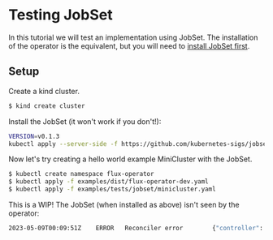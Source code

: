 # Testing JobSet

In this tutorial we will test an implementation using JobSet. The installation of the operator is the equivalent,
but you will need to [install JobSet first](https://github.com/kubernetes-sigs/jobset).

## Setup

Create a kind cluster.

```bash
$ kind create cluster
```

Install the JobSet (it won't work if you don't!):

```bash
VERSION=v0.1.3
kubectl apply --server-side -f https://github.com/kubernetes-sigs/jobset/releases/download/$VERSION/manifests.yaml
```

Now let's try creating a hello world example MiniCluster with the JobSet.

```bash
$ kubectl create namespace flux-operator
$ kubectl apply -f examples/dist/flux-operator-dev.yaml
$ kubectl apply -f examples/tests/jobset/minicluster.yaml
```

This is a WIP! The JobSet (when installed as above) isn't seen by the operator:

```bash
2023-05-09T00:09:51Z    ERROR   Reconciler error        {"controller": "minicluster", "controllerGroup": "flux-framework.org", "controllerKind": "MiniCluster", "MiniCluster": {"name":"flux-sample","namespace":"flux-operator"}, "namespace": "flux-operator", "name": "flux-sample", "reconcileID": "1db5223d-1f8a-4e49-a219-8d3ba55de826", "error": "no kind is registered for the type v1alpha1.JobSet in scheme \"pkg/runtime/scheme.go:100\""}
```